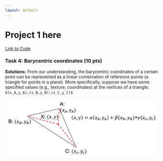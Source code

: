 ```yaml
---
layout: default
---
```


# Project 1 here


[Link to Code](https://github.com/cal-cs184-student/p1-rasterizer-sp22-mr_graphics)

### Task 4: Barycentric coordinates (10 pts)
**Solutions:** From our understanding, the barycentric coordinates of a certain point can be represented as a linear combination of reference points (a triangle for points in a plane).
More specifically, suppose we have some specified values (e.g., texture, coordinates) at the vertices of a triangle: `$(x_A,y_A);(x_B,y_B);(x_C,y_C)$`

![Figure_4_1](Figures/Figure4_1.jpg)
